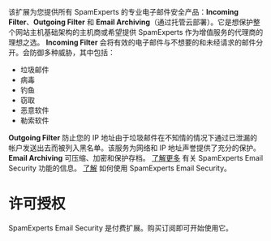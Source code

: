 该扩展为您提供所有 SpamExperts 的专业电子邮件安全产品：**Incoming Filter**、**Outgoing Filter** 和 **Email Archiving**（通过托管云部署）。它是想保护整个网站主机基础架构的主机商或希望提供 SpamExperts 作为增值服务的代理商的理想之选。
**Incoming Filter** 会将有效的电子邮件与不想要的和未经请求的邮件分开。会防御多种威胁，其中包括：
- 垃圾邮件
- 病毒
- 钓鱼
- 窃取
- 恶意软件
- 勒索软件

**Outgoing Filter** 防止您的 IP 地址由于垃圾邮件在不知情的情况下通过已泄漏的帐户发送出去而被列入黑名单。该服务为网络和 IP 地址声誉提供了充分的保护。
**Email Archiving** 可压缩、加密和保护存档。
[了解更多](https://www.spamexperts.com/services/incoming-filtering) 有关 SpamExperts Email Security 功能的信息。
[了解](https://github.com/SpamExperts/plesk-extension/blob/master/docs/user-manual.md) 如何使用 SpamExperts Email Security。

# 许可授权

SpamExperts Email Security 是付费扩展。购买订阅即可开始使用它。